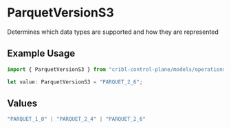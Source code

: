 # ParquetVersionS3

Determines which data types are supported and how they are represented

## Example Usage

```typescript
import { ParquetVersionS3 } from "cribl-control-plane/models/operations";

let value: ParquetVersionS3 = "PARQUET_2_6";
```

## Values

```typescript
"PARQUET_1_0" | "PARQUET_2_4" | "PARQUET_2_6"
```